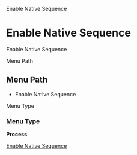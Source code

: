 
Enable Native Sequence
# Enable Native Sequence


Enable Native Sequence

Menu Path
## Menu Path



- Enable Native Sequence

Menu Type
### Menu Type

**Process**


[Enable Native Sequence](../../functional-guide/process/process-ad_native_sequence_enable.md)